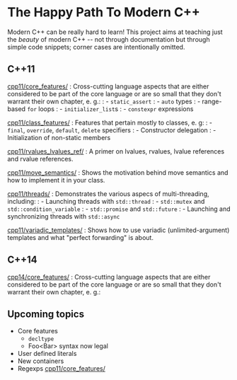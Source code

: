 The Happy Path To Modern C++
============================

Modern C++ can be really hard to learn! This project aims at teaching just the *beauty* of modern C++ -- not through documentation but through simple code snippets; corner cases are intentionally omitted.

C++11
-----

[cpp11/core_features/](cpp11/core_features/)
: Cross-cutting language aspects that are either considered to be part of the core language or are so small that they don't warrant their own chapter, e. g.:
: - `static_assert`
: - `auto` types
: - range-based `for` loops
: - `initializer_list`s
: - `constexpr` expressions

[cpp11/class_features/](cpp11/class_features/)
: Features that pertain mostly to classes, e. g:
: - `final`, `override`, `default`, `delete` specifiers
: - Constructor delegation
: - Initialization of non-static members

[cpp11/rvalues_lvalues_ref/](cpp11/rvalues_lvalues_ref/)
: A primer on lvalues, rvalues, lvalue references and rvalue references.

[cpp11/move_semantics/](cpp11/move_semantics/)
: Shows the motivation behind move semantics and how to implement it in your class.

[cpp11/threads/](cpp11/threads/)
: Demonstrates the various aspecs of multi-threading, including:
: - Launching threads with `std::thread`
: - `std::mutex` and `std::condition_variable`
: - `std::promise` and `std::future`
: - Launching and synchronizing threads with `std::async`

[cpp11/variadic_templates/](cpp11/variadic_templates/)
: Shows how to use variadic (unlimited-argument) templates and what "perfect forwarding" is about.

C++14
-----

[cpp14/core_features/](cpp14/core_features/)
: Cross-cutting language aspects that are either considered to be part of the core language or are so small that they don't warrant their own chapter, e. g.:


Upcoming topics
---------------

- Core features
  - `decltype`
  - Foo<Bar<int>> syntax now legal
- User defined literals
- New containers
- Regexps
[cpp11/core_features/](cpp11/core_features/)
